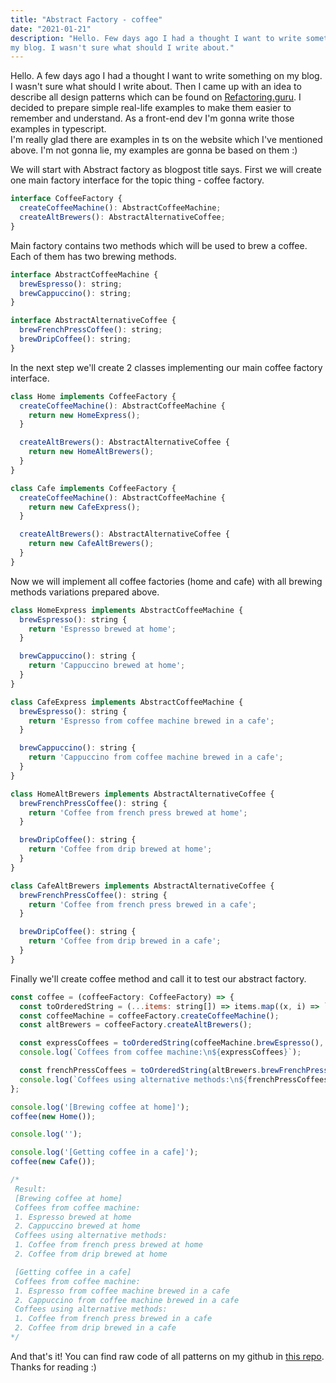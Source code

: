 ```yaml
---
title: "Abstract Factory - coffee"
date: "2021-01-21"
description: "Hello. Few days ago I had a thought I want to write something on 
my blog. I wasn't sure what should I write about."
---
```


Hello. A few days ago I had a thought I want to write something on my blog. I 
wasn't sure what should I write about. Then I came up with an idea to describe 
all design patterns which can be found on
[Refactoring.guru](https://refactoring.guru/design-patterns). I decided to 
prepare simple real-life examples to make them easier to remember and 
understand. As a front-end dev I'm gonna write those examples in typescript.\
I'm really glad there are examples in ts on the website which I've mentioned 
above. I'm not gonna lie, my examples are gonna be based on them :)

We will start with Abstract factory as blogpost title says.
First we will create one main factory interface for the topic thing - coffee factory.

```jsx
interface CoffeeFactory {
  createCoffeeMachine(): AbstractCoffeeMachine;
  createAltBrewers(): AbstractAlternativeCoffee;
}
```

Main factory contains two methods which will be used to brew a coffee. Each 
of them has two brewing methods.

```jsx
interface AbstractCoffeeMachine {
  brewEspresso(): string;
  brewCappuccino(): string;
}

interface AbstractAlternativeCoffee {
  brewFrenchPressCoffee(): string;
  brewDripCoffee(): string;
}
```

In the next step we'll create 2 classes implementing our main coffee factory interface.

```jsx
class Home implements CoffeeFactory {
  createCoffeeMachine(): AbstractCoffeeMachine {
    return new HomeExpress();
  }

  createAltBrewers(): AbstractAlternativeCoffee {
    return new HomeAltBrewers();
  }
}

class Cafe implements CoffeeFactory {
  createCoffeeMachine(): AbstractCoffeeMachine {
    return new CafeExpress();
  }

  createAltBrewers(): AbstractAlternativeCoffee {
    return new CafeAltBrewers();
  }
}
```

Now we will implement all coffee factories (home and cafe) with all brewing methods variations prepared above.

```jsx
class HomeExpress implements AbstractCoffeeMachine {
  brewEspresso(): string {
    return 'Espresso brewed at home';
  }

  brewCappuccino(): string {
    return 'Cappuccino brewed at home';
  }
}

class CafeExpress implements AbstractCoffeeMachine {
  brewEspresso(): string {
    return 'Espresso from coffee machine brewed in a cafe';
  }

  brewCappuccino(): string {
    return 'Cappuccino from coffee machine brewed in a cafe';
  }
}

class HomeAltBrewers implements AbstractAlternativeCoffee {
  brewFrenchPressCoffee(): string {
    return 'Coffee from french press brewed at home';
  }

  brewDripCoffee(): string {
    return 'Coffee from drip brewed at home';
  }
}

class CafeAltBrewers implements AbstractAlternativeCoffee {
  brewFrenchPressCoffee(): string {
    return 'Coffee from french press brewed in a cafe';
  }

  brewDripCoffee(): string {
    return 'Coffee from drip brewed in a cafe';
  }
}
```

Finally we'll create coffee method and call it to test our abstract factory.

```jsx
const coffee = (coffeeFactory: CoffeeFactory) => {
  const toOrderedString = (...items: string[]) => items.map((x, i) => `${i + 1}. ${x}`).join('\n');
  const coffeeMachine = coffeeFactory.createCoffeeMachine();
  const altBrewers = coffeeFactory.createAltBrewers();

  const expressCoffees = toOrderedString(coffeeMachine.brewEspresso(), coffeeMachine.brewCappuccino());
  console.log(`Coffees from coffee machine:\n${expressCoffees}`);

  const frenchPressCoffees = toOrderedString(altBrewers.brewFrenchPressCoffee(), altBrewers.brewDripCoffee());
  console.log(`Coffees using alternative methods:\n${frenchPressCoffees}`);
};

console.log('[Brewing coffee at home]');
coffee(new Home());

console.log('');

console.log('[Getting coffee in a cafe]');
coffee(new Cafe());

/*
 Result:
 [Brewing coffee at home]
 Coffees from coffee machine:
 1. Espresso brewed at home
 2. Cappuccino brewed at home
 Coffees using alternative methods:
 1. Coffee from french press brewed at home
 2. Coffee from drip brewed at home

 [Getting coffee in a cafe]
 Coffees from coffee machine:
 1. Espresso from coffee machine brewed in a cafe
 2. Cappuccino from coffee machine brewed in a cafe
 Coffees using alternative methods:
 1. Coffee from french press brewed in a cafe
 2. Coffee from drip brewed in a cafe
*/
```

And that's it! You can find raw code of all patterns on my github in 
[this repo](https://github.com/jakubkus/patterns). \
Thanks for reading :)
